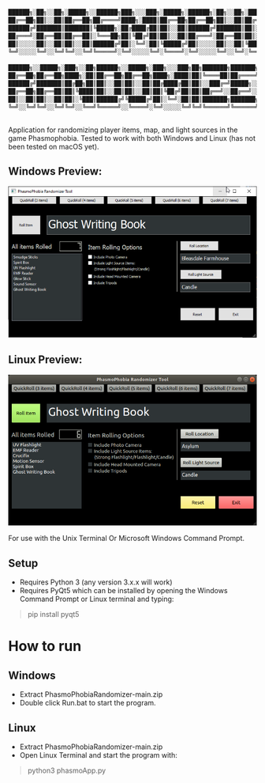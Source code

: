 ```

██████╗░██╗░░██╗░█████╗░░██████╗███╗░░░███╗░█████╗░██████╗░██╗░░██╗░█████╗░██████╗░██╗░█████╗░
██╔══██╗██║░░██║██╔══██╗██╔════╝████╗░████║██╔══██╗██╔══██╗██║░░██║██╔══██╗██╔══██╗██║██╔══██╗
██████╔╝███████║███████║╚█████╗░██╔████╔██║██║░░██║██████╔╝███████║██║░░██║██████╦╝██║███████║
██╔═══╝░██╔══██║██╔══██║░╚═══██╗██║╚██╔╝██║██║░░██║██╔═══╝░██╔══██║██║░░██║██╔══██╗██║██╔══██║
██║░░░░░██║░░██║██║░░██║██████╔╝██║░╚═╝░██║╚█████╔╝██║░░░░░██║░░██║╚█████╔╝██████╦╝██║██║░░██║
╚═╝░░░░░╚═╝░░╚═╝╚═╝░░╚═╝╚═════╝░╚═╝░░░░░╚═╝░╚════╝░╚═╝░░░░░╚═╝░░╚═╝░╚════╝░╚═════╝░╚═╝╚═╝░░╚═╝

██████╗░░█████╗░███╗░░██╗██████╗░░█████╗░███╗░░░███╗██╗███████╗███████╗██████╗░
██╔══██╗██╔══██╗████╗░██║██╔══██╗██╔══██╗████╗░████║██║╚════██║██╔════╝██╔══██╗
██████╔╝███████║██╔██╗██║██║░░██║██║░░██║██╔████╔██║██║░░███╔═╝█████╗░░██████╔╝
██╔══██╗██╔══██║██║╚████║██║░░██║██║░░██║██║╚██╔╝██║██║██╔══╝░░██╔══╝░░██╔══██╗
██║░░██║██║░░██║██║░╚███║██████╔╝╚█████╔╝██║░╚═╝░██║██║███████╗███████╗██║░░██║
╚═╝░░╚═╝╚═╝░░╚═╝╚═╝░░╚══╝╚═════╝░░╚════╝░╚═╝░░░░░╚═╝╚═╝╚══════╝╚══════╝╚═╝░░╚═╝             
                                                                       
```                                                                                                                                                               
Application for randomizing player items, map, and light sources in the game Phasmophobia.
Tested to work with both Windows and Linux (has not been tested on macOS yet).

## Windows Preview:

![Windows Screenshot](./screenshots/windowsScreenshot.png)

## Linux Preview:

![Linux Screenshot](./screenshots/linuxScreenshot.png)


For use with the Unix Terminal Or Microsoft Windows Command Prompt.

## Setup
- Requires Python 3 (any version 3.x.x will work)
- Requires PyQt5 which can be installed by opening the Windows Command Prompt or Linux terminal and typing:
> pip install pyqt5

# How to run
## Windows
- Extract PhasmoPhobiaRandomizer-main.zip
- Double click Run.bat to start the program.

## Linux
- Extract PhasmoPhobiaRandomizer-main.zip
- Open Linux Terminal and start the program with:
> python3 phasmoApp.py
